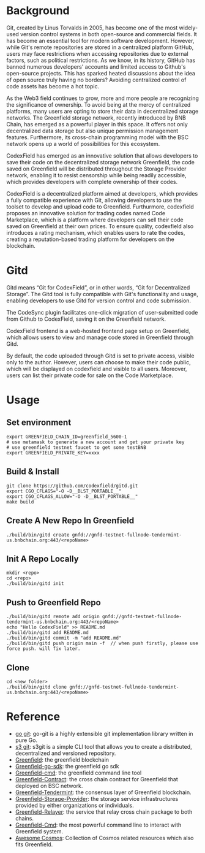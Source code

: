 

# Background
Git, created by Linus Torvalds in 2005, has become one of the most widely-used version control systems in both open-source and commercial fields. It has become an essential tool for modern software development. However, while Git's remote repositories are stored in a centralized platform GitHub, users may face restrictions when accessing repositories due to external factors, such as political restrictions. As we know, in its history, GitHub has banned numerous developers' accounts and limited access to Github's open-source projects. This has sparked heated discussions about the idea of open source truly having no borders? Avoiding centralized control of code assets has become a hot topic.

As the Web3 field continues to grow, more and more people are recognizing the significance of ownership. To avoid being at the mercy of centralized platforms, many users are opting to store their data in decentralized storage networks. The Greenfield storage network, recently introduced by BNB Chain, has emerged as a powerful player in this space. It offers not only decentralized data storage but also unique permission management features. Furthermore, its cross-chain programming model with the BSC network opens up a world of possibilities for this ecosystem.

CodexField has emerged as an innovative solution that allows developers to save their code on the decentralized storage network Greenfield, the code saved on Greenfield will be distributed throughout the Storage Provider network, enabling it to resist censorship while being readily accessible, which provides developers with complete ownership of their codes.

CodexField is a decentralized platform aimed at developers, which provides a fully compatible experience with Git, allowing developers to use the toolset to develop and upload code to Greenfield. Furthurmore, codexfield proposes an innovative solution for trading codes named Code Marketplace, which is a platform where developers can sell their code saved on Greenfield at their own prices. To ensure quality, codexfield also introduces a rating mechanism, which enables users to rate the codes, creating a reputation-based trading platform for developers on the blockchain.


# Gitd 

Gitd means “Git for CodexField”, or in other words, “Git for Decentralized Storage”. The Gitd tool is fully compatible with Git's functionality and usage, enabling developers to use Gitd for version control and code submission.

The CodeSync plugin facilitates one-click migration of user-submitted code from Github to CodexField, saving it on the Greenfield network.

CodexField frontend is a web-hosted frontend page setup on Greenfield, which allows users to view and manage code stored in Greenfield through Gitd.

By default, the code uploaded through Gitd is set to private access, visible only to the author. However, users can choose to make their code public, which will be displayed on codexfield and visible to all users. Moreover, users can list their private code for sale on the Code Marketplace.

# Usage
## Set environment

```shell
export GREENFIELD_CHAIN_ID=greenfield_5600-1
# use metamask to generate a new account and get your private key
# use greenfield testnet faucet to get some testBNB
export GREENFIELD_PRIVATE_KEY=xxxx
```
## Build & Install

```shell
git clone https://github.com/codexfield/gitd.git
export CGO_CFLAGS="-O -D__BLST_PORTABLE__"
export CGO_CFLAGS_ALLOW="-O -D__BLST_PORTABLE__"
make build
```

## Create A New Repo In Greenfield

```shell
./build/bin/gitd create gnfd://gnfd-testnet-fullnode-tendermint-us.bnbchain.org:443/<repoName>
```

## Init A Repo Locally
```shell
mkdir <repo>
cd <repo>
./build/bin/gitd init
```

## Push to Greenfield Repo
```shell
./build/bin/gitd remote add origin gnfd://gnfd-testnet-fullnode-tendermint-us.bnbchain.org:443/<repoName>
echo "Hello CodexField" >> README.md
./build/bin/gitd add README.md
./build/bin/gitd commit -m "add README.md"
./build/bin/gitd push origin main -f  // when push firstly, please use force push. will fix later.
```

## Clone 

```shell
cd <new_folder>
./build/bin/gitd clone gnfd://gnfd-testnet-fullnode-tendermint-us.bnbchain.org:443/<repoName>
```

# Reference

- [go git](https://github.com/go-git/go-git): go-git is a highly extensible git implementation library written in pure Go.
- [s3 git](https://github.com/s3git/s3git): s3git is a simple CLI tool that allows you to create a distributed, decentralized and versioned repository.
- [Greenfield](https://github.com/bnb-chain/greenfield): the greenfield blockchain
- [Greenfield-go-sdk](https://github.com/bnb-chain/greenfield-go-sdk): the greenfield go sdk
- [Greenfield-cmd](https://github.com/bnb-chain/greenfield-cmd): the greenfield command line tool
- [Greenfield-Contract](https://github.com/bnb-chain/greenfield-contracts): the cross chain contract for Greenfield that deployed on BSC network.
- [Greenfield-Tendermint](https://github.com/bnb-chain/greenfield-tendermint): the consensus layer of Greenfield blockchain.
- [Greenfield-Storage-Provider](https://github.com/bnb-chain/greenfield-storage-provider): the storage service infrastructures provided by either organizations or individuals.
- [Greenfield-Relayer](https://github.com/bnb-chain/greenfield-relayer): the service that relay cross chain package to both chains.
- [Greenfield-Cmd](https://github.com/bnb-chain/greenfield-cmd): the most powerful command line to interact with Greenfield system.
- [Awesome Cosmos](https://github.com/cosmos/awesome-cosmos): Collection of Cosmos related resources which also fits Greenfield.